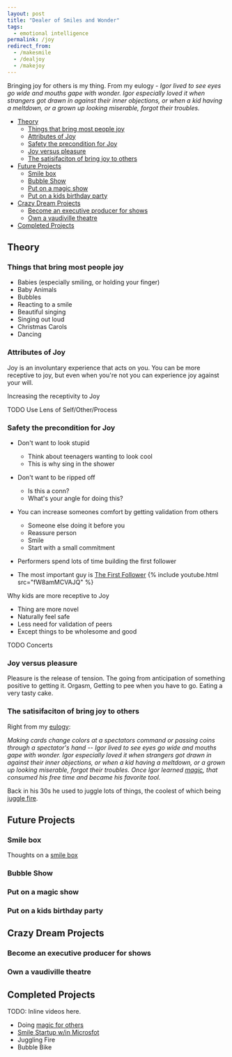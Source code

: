 ```yaml
---
layout: post
title: "Dealer of Smiles and Wonder"
tags:
  - emotional intelligence
permalink: /joy
redirect_from:
  - /makesmile
  - /dealjoy
  - /makejoy
---
```


Bringing joy for others is my thing. From my eulogy - _Igor lived to see eyes go wide and mouths gape with wonder. Igor especially loved it when strangers got drawn in against their inner objections, or when a kid having a meltdown, or a grown up looking miserable, forgot their troubles._

<!-- prettier-ignore-start -->

<!-- prettier-ignore-end -->

<!-- vim-markdown-toc GFM -->

- [Theory](#theory)
  - [Things that bring most people joy](#things-that-bring-most-people-joy)
  - [Attributes of Joy](#attributes-of-joy)
  - [Safety the precondition for Joy](#safety-the-precondition-for-joy)
  - [Joy versus pleasure](#joy-versus-pleasure)
  - [The satisifaciton of bring joy to others](#the-satisifaciton-of-bring-joy-to-others)
- [Future Projects](#future-projects)
  - [Smile box](#smile-box)
  - [Bubble Show](#bubble-show)
  - [Put on a magic show](#put-on-a-magic-show)
  - [Put on a kids birthday party](#put-on-a-kids-birthday-party)
- [Crazy Dream Projects](#crazy-dream-projects)
  - [Become an executive producer for shows](#become-an-executive-producer-for-shows)
  - [Own a vaudiville theatre](#own-a-vaudiville-theatre)
- [Completed Projects](#completed-projects)

<!-- vim-markdown-toc -->

## Theory

### Things that bring most people joy

- Babies (especially smiling, or holding your finger)
- Baby Animals
- Bubbles
- Reacting to a smile
- Beautiful singing
- Singing out loud
- Christmas Carols
- Dancing

### Attributes of Joy

Joy is an involuntary experience that acts on you. You can be more receptive to joy, but even when you're not you can experience joy against your will.

Increasing the receptivity to Joy

TODO Use Lens of Self/Other/Process

### Safety the precondition for Joy

- Don't want to look stupid
  - Think about teenagers wanting to look cool
  - This is why sing in the shower
- Don't want to be ripped off
  - Is this a conn?
  - What's your angle for doing this?
- You can increase someones comfort by getting validation from others

  - Someone else doing it before you
  - Reassure person
  - Smile
  - Start with a small commitment

- Performers spend lots of time building the first follower
- The most important guy is [The First Follower](https://www.youtube.com/watch?v=)
  {% include youtube.html src="fW8amMCVAJQ" %}

Why kids are more receptive to Joy

- Thing are more novel
- Naturally feel safe
- Less need for validation of peers
- Except things to be wholesome and good

TODO Concerts

### Joy versus pleasure

Pleasure is the release of tension. The going from anticipation of something positive to getting it. Orgasm, Getting to pee when you have to go. Eating a very tasty cake.

### The satisifaciton of bring joy to others

Right from my [eulogy](/eulogy):

_Making cards change colors at a spectators command or passing coins through a spectator's hand -- Igor lived to see eyes go wide and mouths gape with wonder. Igor especially loved it when strangers got drawn in against their inner objections, or when a kid having a meltdown, or a grown up looking miserable, forgot their troubles. Once Igor learned [magic](/magic), that consumed his free time and became his favorite tool._

Back in his 30s he used to juggle lots of things, the coolest of which being [juggle fire](http://ig66.blogspot.com/2014/08/accomplishment-unlocked-juggling-file.html?q=torches).

<!--
* To File
    * Handing out bells
    * Original Smile Service
    * Silly hats/clothes
    * Constantly had props with him and practicing.
    * How he treated homeless and strangers in passing
* Archived links
    * [Juggling Fire]    * The pass
* To live
    * Juggle passing with fire
    * Story telling voices
    * Smile Box Art Installation
    * Putting on a show
    * Being a master of ceremonies
    * Going to random juggling/side show/magic convention.
    * Volunteering for sick kids.

    -->

## Future Projects

### Smile box

Thoughts on a [smile box](https://igsmilebox.blogspot.com/2012/12/what-is-smilebox.html)

### Bubble Show

### Put on a magic show

### Put on a kids birthday party

## Crazy Dream Projects

### Become an executive producer for shows

### Own a vaudiville theatre

## Completed Projects

TODO: Inline videos here.

- Doing [magic for others](/magic)
- [Smile Startup w/in Microsfot](https://igsmilebox.blogspot.com)
- Juggling Fire
- Bubble Bike
